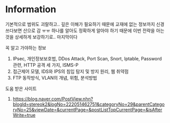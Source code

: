 # Information

기본적으로 범위도 괴랄하고.. 깊은 이해가 필요하기 때문에 교재에 없는 정보까지 신경쓰다보면 산으로 감 ㅠㅠ
하나를 알아도 정확하게 알아야 하기 때문에 이번 전략을 아는 것을 상세하게 보강하기로.. 마지막이다

꼭 알고 가야하는 정보

1. IPsec, 개인정보보호법, DDos Attack, Port Scan, Snort, Iptable, Password 관련, HTTP 공격 세 가지, ISMS-P
2. 접근제어 모델, IDS와 IPS의 침입 탐지 및 방지 원리, 웹 취약점
3. FTP 동작방식, VLAN의 개념, 위험, 분석방법

도움 받은 사이트  

1. https://blog.naver.com/PostView.nhn?blogId=stereok2&logNo=222051462751&categoryNo=29&parentCategoryNo=25&viewDate=&currentPage=&postListTopCurrentPage=&isAfterWrite=true

